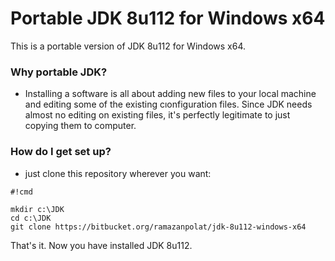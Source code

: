 # Portable JDK 8u112 for Windows x64 #

This is a portable version of JDK 8u112 for Windows x64.

### Why portable JDK? ###


* Installing a software is all about adding new files to your local machine and editing some of the existing cıonfiguration files. Since JDK needs almost no editing on existing files, it's perfectly legitimate to just copying them to computer.

### How do I get set up? ###

*  just clone this repository wherever you want:


```
#!cmd

mkdir c:\JDK
cd c:\JDK
git clone https://bitbucket.org/ramazanpolat/jdk-8u112-windows-x64

```



That's it. Now you have installed JDK 8u112.

